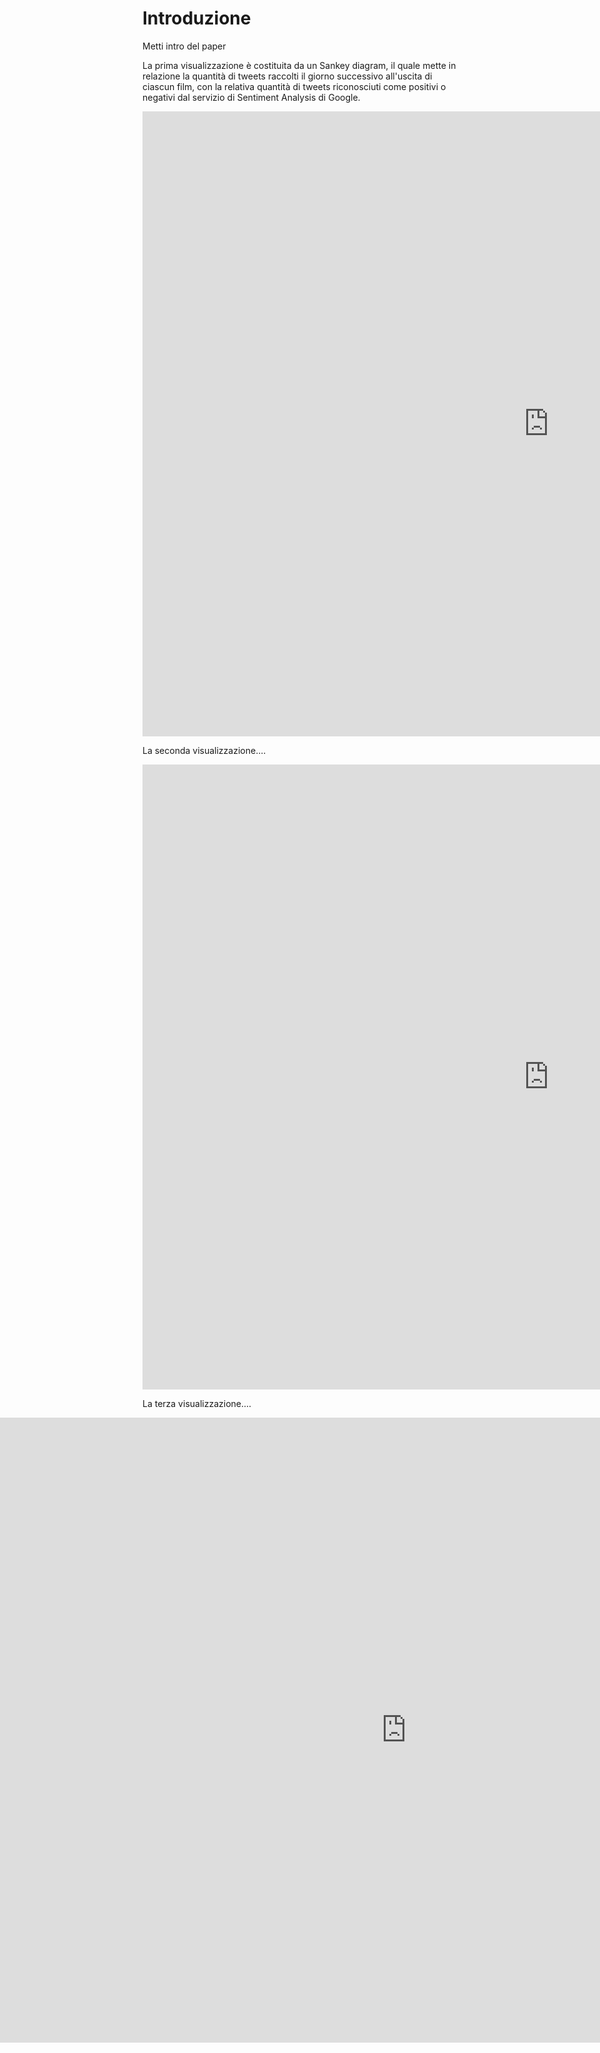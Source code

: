 # Introduzione

Metti intro del paper

La prima visualizzazione è costituita da un Sankey diagram, il quale mette in relazione la quantità di tweets raccolti il giorno successivo all'uscita di ciascun film, con la relativa quantità di tweets riconosciuti come positivi o negativi dal servizio di Sentiment Analysis di Google. 


<div style = 'display:flex; position:initial; right:0; left:-10; margin: auto; '>
      <div id = 'sankey2' style = 'margin:auto;'> 
           <iframe seamless frameborder="0" src="https://public.tableau.com/views/SentimentAnalysisSankey/SentimentSankey?:showVizHome=no&:embed=true" width = '1300' height = '1000'  scrolling='yes' style="text-align:center" align="center"></iframe>
      </div>
 </div>
 
La seconda visualizzazione....

<div style = 'display:flex; position:sticky; right:0; left:0; '>
      <div id = 'sankey2' style = 'margin:auto;'> 
           <iframe seamless frameborder="0" src=" https://public.tableau.com/views/Box-officebubblechart/Boxoffice?:showVizHome=no&:embed=true" width = '1300' height = '1000'  scrolling='yes' style="text-align:center"></iframe>
      </div>
 </div>
 
 La terza visualizzazione....
 
 <div style = 'display:flex; position:absolute; right:0; left:0; '>
      <div id = 'sankey2' style = 'margin:auto;'> 
           <iframe seamless frameborder="0" src="https://public.tableau.com/shared/QTTY92TXW?:showVizHome=no&:embed=true" width = '1300' height = '1000'  scrolling='yes' style="text-align:center"></iframe>
      </div>
 </div>

---

## Note metodologiche

Dati questionario
